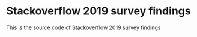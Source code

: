 # Stackoverflow 2019 survey findings

This is the source code of Stackoverflow 2019 survey findings

